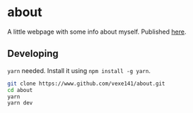 # about

A little webpage with some info about myself.
Published [here](https://vexe141.github.io/about).

## Developing

`yarn` needed. Install it using `npm install -g yarn`.

```bash
git clone https://www.github.com/vexe141/about.git
cd about
yarn
yarn dev
```
